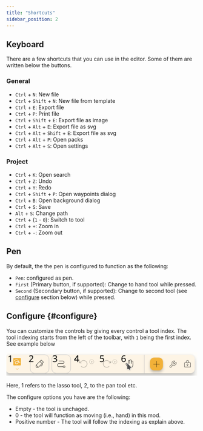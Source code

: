 ```yaml
---
title: "Shortcuts"
sidebar_position: 2
---
```



## Keyboard

There are a few shortcuts that you can use in the editor.
Some of them are written below the buttons.

### General

* `Ctrl` + `N`: New file
* `Ctrl` + `Shift` + `N`: New file from template
* `Ctrl` + `E`: Export file
* `Ctrl` + `P`: Print file
* `Ctrl` + `Shift` + `E`: Export file as image
* `Ctrl` + `Alt` + `E`: Export file as svg
* `Ctrl` + `Alt` + `Shift` + `E`: Export file as svg
* `Ctrl` + `Alt` + `P`: Open packs
* `Ctrl` + `Alt` + `S`: Open settings

### Project

* `Ctrl` + `K`: Open search
* `Ctrl` + `Z`: Undo
* `Ctrl` + `Y`: Redo
* `Ctrl` + `Shift` + `P`: Open waypoints dialog
* `Ctrl` + `B`: Open background dialog
* `Ctrl` + `S`: Save
* `Alt` + `S`: Change path
* `Ctrl` + (`1` - `0`): Switch to tool
* `Ctrl` + `+`: Zoom in
* `Ctrl` + `-`: Zoom out

## Pen

By default, the the pen is configured to function as the following:
* `Pen`: configured as pen. 
* `First` (Primary button, if supported): Change to hand tool while pressed.
* `Second` (Secondary button, if supported): Change to second tool (see [configure](#configure) section below)  while pressed. 



## Configure {#configure}

You can customize the controls by giving every control a tool index. The tool indexing starts from the left of the toolbar, with `1` being the first index. See example below

![toolbar numbered](toolbar_numbered.png)

Here, 1 refers to the lasso tool, 2, to the pan tool etc.

The configure options you have are the following:

* Empty - the tool is unchaged.
* 0 - the tool will function as moving (i.e., hand) in this mod.
* Positive number - The tool will follow the indexing as explain above. 


